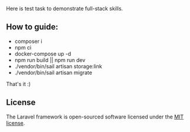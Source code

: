 <p>Here is test task to demonstrate full-stack skills.</p>

## How to guide:

- composer i
- npm ci
- docker-compose up -d
- npm run build || npm run dev
- ./vendor/bin/sail artisan storage:link
- ./vendor/bin/sail artisan migrate

That's it :)

## License

The Laravel framework is open-sourced software licensed under the [MIT license](https://opensource.org/licenses/MIT).
